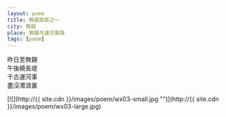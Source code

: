 ```yaml
---
layout: poem
title: 無錫兩首之一
city: 無錫
place: 無錫市運河東路
tags: [poem]
---
```


昨日至無錫  
午後繞長堤  
千古運河事  
盡沒濁浪裏  

[![](http://{{ site.cdn }}/images/poem/wx03-small.jpg "")](http://{{ site.cdn }}/images/poem/wx03-large.jpg)



